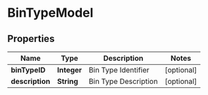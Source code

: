 
# BinTypeModel

## Properties
Name | Type | Description | Notes
------------ | ------------- | ------------- | -------------
**binTypeID** | **Integer** | Bin Type Identifier |  [optional]
**description** | **String** | Bin Type Description |  [optional]



